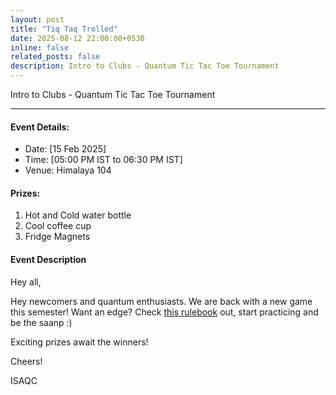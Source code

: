 ```yaml
---
layout: post
title: "Tiq Taq Trolled"
date: 2025-08-12 22:00:00+0530
inline: false
related_posts: false
description: Intro to Clubs - Quantum Tic Tac Toe Tournament
---
```

Intro to Clubs - Quantum Tic Tac Toe Tournament

***


#### Event Details:

<ul>
    <li> Date: [15 Feb 2025]</li>
    <li> Time: [05:00 PM IST to 06:30 PM IST] </li>
    <li> Venue: Himalaya 104 </li>
</ul>

#### Prizes:

<ol>
    <li> Hot and Cold water bottle </li>
    <li> Cool coffee cup </li>
    <li> Fridge Magnets </li>
</ol>



#### Event Description

Hey all, 

Hey newcomers and quantum enthusiasts.
We are back with a new game this semester!
Want an edge? Check [this rulebook](https://www.cs.ru.nl/bachelors-theses/2025/Dieks_Scholten___1098110___Playing_Quantum_Tic-Tac-Toe.pdf) out, start practicing and be the saanp :)

Exciting prizes await the winners!

Cheers!

ISAQC